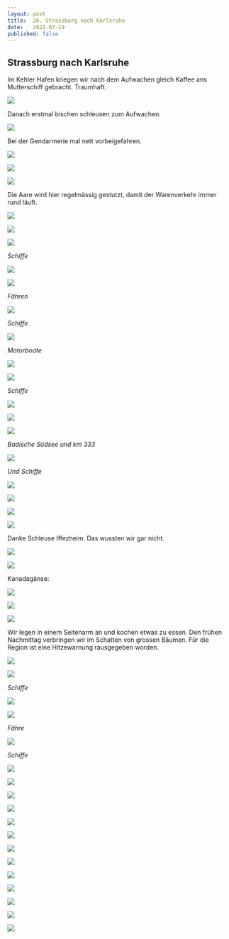 ```yaml
---
layout: post
title:  26. Strassburg nach Karlsruhe
date:   2022-07-19
published: false
---
```


##   Strassburg nach Karlsruhe ##

Im Kehler Hafen kriegen wir nach dem Aufwachen gleich Kaffee ans Mutterschiff gebracht.
Traumhaft.

![](/img/20220719__ms_res_karlsruhe_0.jpg)

Danach erstmal bischen schleusen zum Aufwachen.

![](/img/20220719__ms_res_karlsruhe_1.jpg)

Bei der Gendarmerie mal nett vorbeigefahren.

![](/img/20220719__ms_res_karlsruhe_2.jpg)

![](/img/20220719__ms_res_karlsruhe_3.jpg)

![](/img/20220719__ms_res_karlsruhe_4.jpg)

Die Aare wird hier regelmässig gestutzt, damit der Warenverkehr immer rund läuft.

![](/img/20220719__ms_res_karlsruhe_5.jpg)

![](/img/20220719__ms_res_karlsruhe_6.jpg)

![](/img/20220719__ms_res_karlsruhe_7.jpg)

*Schiffe*

![](/img/20220719__ms_res_karlsruhe_8.jpg)

![](/img/20220719__ms_res_karlsruhe_9.jpg)

*Fähren*

![](/img/20220719__ms_res_karlsruhe_10.jpg)

*Schiffe*

![](/img/20220719__ms_res_karlsruhe_11.jpg)

*Motorboote*

![](/img/20220719__ms_res_karlsruhe_12.jpg)

![](/img/20220719__ms_res_karlsruhe_13.jpg)

*Schiffe*

![](/img/20220719__ms_res_karlsruhe_15.jpg)

![](/img/20220719__ms_res_karlsruhe_17.jpg)

![](/img/20220719__ms_res_karlsruhe_16.jpg)

*Badische Südsee und km 333*

![](/img/20220719__ms_res_karlsruhe_18.jpg)

*Und Schiffe*

![](/img/20220719__ms_res_karlsruhe_19.jpg)

![](/img/20220719__ms_res_karlsruhe_20.jpg)

![](/img/20220719__ms_res_karlsruhe_21.jpg)

![](/img/20220719__ms_res_karlsruhe_22.jpg)

Danke Schleuse Iffezheim. Das wussten wir gar nicht.

![](/img/20220719__ms_res_karlsruhe_23.jpg)

![](/img/20220719__ms_res_karlsruhe_24.jpg)

Kanadagänse:

![](/img/20220719__ms_res_karlsruhe_25.jpg)

![](/img/20220719__ms_res_karlsruhe_26.jpg)

![](/img/20220719__ms_res_karlsruhe_27.jpg)

Wir legen in einem Seitenarm an und kochen etwas zu essen. Den frühen Nachmittag verbringen wir im Schatten von grossen Bäumen.
Für die Region ist eine Hitzewarnung rausgegeben worden.

![](/img/20220719__ms_res_karlsruhe_28.jpg)

![](/img/20220719__ms_res_karlsruhe_29.jpg)

*Schiffe*

![](/img/20220719__ms_res_karlsruhe_30.jpg)

![](/img/20220719__ms_res_karlsruhe_31.jpg)

*Fähre*

![](/img/20220719__ms_res_karlsruhe_32.jpg)

*Schiffe*

![](/img/20220719__ms_res_karlsruhe_33.jpg)

![](/img/20220719__ms_res_karlsruhe_34.jpg)

![](/img/20220719__ms_res_karlsruhe_35.jpg)

![](/img/20220719__ms_res_karlsruhe_36.jpg)

![](/img/20220719__ms_res_karlsruhe_37.jpg)

![](/img/20220719__ms_res_karlsruhe_38.jpg)

![](/img/20220719__ms_res_karlsruhe_39.jpg)

![](/img/20220719__ms_res_karlsruhe_40.jpg)

![](/img/20220719__ms_res_karlsruhe_41.jpg)

![](/img/20220719__ms_res_karlsruhe_42.jpg)

![](/img/20220719__ms_res_karlsruhe_43.jpg)

![](/img/20220719__ms_res_karlsruhe_44.jpg)

![](/img/20220719__ms_res_karlsruhe_45.jpg)
